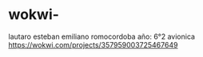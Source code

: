 # wokwi-
lautaro esteban
emiliano romocordoba
año: 6°2 avionica
https://wokwi.com/projects/357959003725467649
